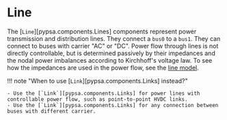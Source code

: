 # Line

The [`Line`][pypsa.components.Lines] components represent power transmission and distribution lines. They connect a `bus0` to a `bus1`. They can connect to buses with carrier "AC" or "DC". Power flow through lines is not directly controllable, but is determined passively by their impedances and the nodal power imbalances according to Kirchhoff's voltage law. To see how the impedances are used in the power flow, see the [line model](../power-flow.md#line-model).

!!! note "When to use [`Link`][pypsa.components.Links] instead?"

    - Use the [`Link`][pypsa.components.Links] for power lines with controllable power flow, such as point-to-point HVDC links.
    - Use the [`Link`][pypsa.components.Links] for any connection between buses with different carrier.

